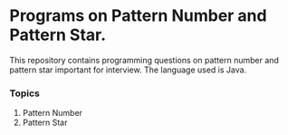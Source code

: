 # Programs on Pattern Number and Pattern Star.

This repository contains programming questions on pattern number and pattern star important for interview. The language used is Java.



### Topics

1. Pattern Number
2. Pattern Star